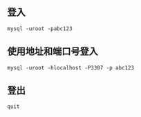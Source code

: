 ## 登入
```
mysql -uroot -pabc123
```

## 使用地址和端口号登入
```
mysql -uroot -hlocalhost -P3307 -p abc123
```

## 登出
```
quit
```